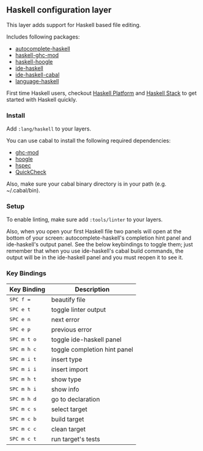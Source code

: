## Haskell configuration layer

This layer adds support for Haskell based file editing.

Includes following packages:

- [autocomplete-haskell](https://github.com/atom-haskell/autocomplete-haskell)
- [haskell-ghc-mod](https://github.com/atom-haskell/haskell-ghc-mod)
- [haskell-hoogle](https://github.com/kaeluka/atom-haskell-hoogle)
- [ide-haskell](https://github.com/atom-haskell/ide-haskell)
- [ide-haskell-cabal](https://github.com/atom-haskell/ide-haskell-cabal)
- [language-haskell](https://github.com/atom-haskell/language-haskell)

First time Haskell users, checkout [Haskell Platform](https://www.haskell.org/platform/)
and [Haskell Stack](http://haskellstack.org/) to get started with Haskell quickly.

### Install

Add `:lang/haskell` to your layers.

You can use cabal to install the following required dependencies:
- [ghc-mod](https://hackage.haskell.org/package/ghc-mod)
- [hoogle](https://hackage.haskell.org/package/hoogle)
- [hspec](https://hackage.haskell.org/package/hspec)
- [QuickCheck](https://hackage.haskell.org/package/QuickCheck)

Also, make sure your cabal binary directory is in your path (e.g. ~/.cabal/bin).

### Setup

To enable linting, make sure add `:tools/linter` to your layers.

Also, when you open your first Haskell file two panels will open at
the bottom of your screen: autocomplete-haskell's completion hint panel and
ide-haskell's output panel. See the below keybindings to toggle them; just
remember that when you use ide-haskell's cabal build commands, the output will
be in the ide-haskell panel and you must reopen it to see it.

### Key Bindings

| Key Binding          | Description                  |
|----------------------|------------------------------|
| <kbd>SPC f =</kbd>   | beautify file                |
| <kbd>SPC e t</kbd>   | toggle linter output         |
| <kbd>SPC e n</kbd>   | next error                   |
| <kbd>SPC e p</kbd>   | previous error               |
| <kbd>SPC m t o</kbd> | toggle ide-haskell panel     |
| <kbd>SPC m h c</kbd> | toggle completion hint panel |
| <kbd>SPC m i t</kbd> | insert type                  |
| <kbd>SPC m i i</kbd> | insert import                |
| <kbd>SPC m h t</kbd> | show type                    |
| <kbd>SPC m h i</kbd> | show info                    |
| <kbd>SPC m h d</kbd> | go to declaration            |
| <kbd>SPC m c s</kbd> | select target                |
| <kbd>SPC m c b</kbd> | build target                 |
| <kbd>SPC m c c</kbd> | clean target                 |
| <kbd>SPC m c t</kbd> | run target's tests           |
